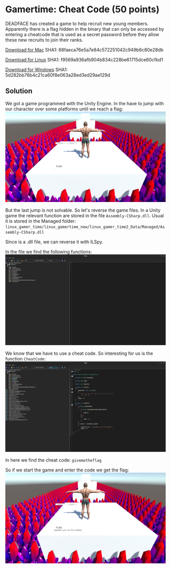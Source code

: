 # Gamertime: Cheat Code (50 points)
DEADFACE has created a game to help recruit new young members. Apparently there is a flag hidden in the binary that can only be accessed by entering a cheatcode that is used as a secret password before they allow these new recruits to join their ranks.

[Download for Mac](https://tinyurl.com/2d2bxxak)
SHA1: 68faeca76e5a7e84c572251042c949b6c80e28db

[Download for Linux](https://tinyurl.com/bdep4p49)
SHA1: f9569a936afb904b834c228be61715dce60cfbd1

[Download for Windows](https://tinyurl.com/29vfe36w)
SHA1: 5d282bb76b4c21ca60f8e063a28ed3ed29ae129d

## Solution
We got a game programmed with the Unity Engine. In the have to jump with our character over some platforms until we reach a flag:
![Game](./images/gamer_time.png)

But the last jump is not solvable. So let's reverse the game files. In a Unity game the relevant function are stored in the file `Assembly-CSharp.dll`. Usual it is stored in the Managed folder: `linux_gamer_time/linux_gamertime_new/linux_gamer_time2_Data/Managed/Assembly-CSharp.dll`

Since is a .dll file, we can reverse it with ILSpy.

In the file we find the following functions:
![Functions](./images/gamer_time_functions.png)

We know that we have to use a cheat code. So interesting for us is the function `CheatCode`:
![Cheat code](./images/gamer_time_cheat_code.png)

In here we find the cheat code: `givemetheflag`

So if we start the game and enter the code we get the flag:
![Flag](./images/gamer_time_flag.png)